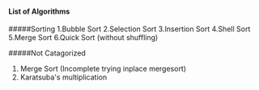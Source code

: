 #### List of Algorithms 
#####Sorting
    1.Bubble Sort
    2.Selection Sort
    3.Insertion Sort
	4.Shell Sort
	5.Merge Sort
	6.Quick Sort (without shuffling)
  
#####Not Catagorized
1. Merge Sort  (Incomplete trying inplace mergesort) 
2. Karatsuba's multiplication 
